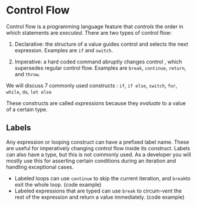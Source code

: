 # Control Flow
Control flow is a programming language feature that _controls_ the order in which statements are _executed_. There are two types of control flow:

1.  Declarative: the structure of a value guides control and selects the next expression. Examples are `if` and `switch`.
    
2.  Imperative: a hard coded command abruptly changes control , which supersedes regular control flow. Examples are `break`, `continue`, `return`, and `throw`.

We will discuss 7 commonly used constructs : `if`, `if else`, `switch`, `for`, `while`, `do`, `let else`

These constructs are called _expressions_ because they _evaluate_ to a value of a certain type.

## Labels
Any expression or looping construct  can have a prefixed label name. 
These are useful for imperatively changing control flow inside its construct. Labels can also have a type, but this is not commonly used.
As a developer you will mostly use this for asserting certain conditions during an iteration and handling exceptional cases.

 - Labeled loops can use `continue` to skip the current iteration,  and `break`to exit the whole loop.
 (code example)
 - Labeled expressions that are typed can use `break` to circum-vent the rest of the expression and return a value immediately. 
(code example)
